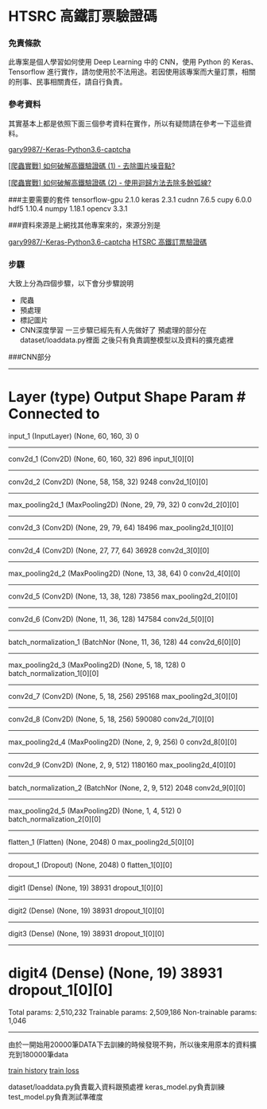 ﻿# HTSRC 高鐵訂票驗證碼

### 免責條款

此專案是個人學習如何使用 Deep Learning 中的 CNN，使用 Python 的 Keras、Tensorflow 進行實作，請勿使用於不法用途。若因使用該專案而大量訂票，相關的刑事、民事相關責任，請自行負責。

### 參考資料

其實基本上都是依照下面三個參考資料在實作，所以有疑問請在參考一下這些資料。

[gary9987/-Keras-Python3.6-captcha](https://github.com/gary9987/-Keras-TensorFlow-Python3.6-)

[[爬蟲實戰] 如何破解高鐵驗證碼 (1) - 去除圖片噪音點?](https://www.youtube.com/watch?v=6HGbKdB4kVY)

[[爬蟲實戰] 如何破解高鐵驗證碼 (2) - 使用迴歸方法去除多餘弧線?](https://www.youtube.com/watch?v=4DHcOPSfC4c)

###主要需要的套件
tensorflow-gpu 2.1.0
keras 2.3.1
cudnn 7.6.5
cupy  6.0.0
hdf5 1.10.4
numpy 1.18.1
opencv 3.3.1

###資料來源是上網找其他專案來的，來源分別是

[gary9987/-Keras-Python3.6-captcha](https://github.com/gary9987/-Keras-TensorFlow-Python3.6-)
[HTSRC 高鐵訂票驗證碼](https://github.com/maxmilian/thsrc_captcha)

### 步驟
大致上分為四個步驟，以下會分步驟說明

- 爬蟲
- 預處理
- 標記圖片
- CNN深度學習
一三步驟已經先有人先做好了
預處理的部分在 dataset/loaddata.py裡面
之後只有負責調整模型以及資料的擴充處裡

###CNN部分

__________________________________________________________________________________________________
Layer (type)                    Output Shape         Param #     Connected to
==================================================================================================
input_1 (InputLayer)            (None, 60, 160, 3)   0
__________________________________________________________________________________________________
conv2d_1 (Conv2D)               (None, 60, 160, 32)  896         input_1[0][0]
__________________________________________________________________________________________________
conv2d_2 (Conv2D)               (None, 58, 158, 32)  9248        conv2d_1[0][0]
__________________________________________________________________________________________________
max_pooling2d_1 (MaxPooling2D)  (None, 29, 79, 32)   0           conv2d_2[0][0]
__________________________________________________________________________________________________
conv2d_3 (Conv2D)               (None, 29, 79, 64)   18496       max_pooling2d_1[0][0]
__________________________________________________________________________________________________
conv2d_4 (Conv2D)               (None, 27, 77, 64)   36928       conv2d_3[0][0]
__________________________________________________________________________________________________
max_pooling2d_2 (MaxPooling2D)  (None, 13, 38, 64)   0           conv2d_4[0][0]
__________________________________________________________________________________________________
conv2d_5 (Conv2D)               (None, 13, 38, 128)  73856       max_pooling2d_2[0][0]
__________________________________________________________________________________________________
conv2d_6 (Conv2D)               (None, 11, 36, 128)  147584      conv2d_5[0][0]
__________________________________________________________________________________________________
batch_normalization_1 (BatchNor (None, 11, 36, 128)  44          conv2d_6[0][0]
__________________________________________________________________________________________________
max_pooling2d_3 (MaxPooling2D)  (None, 5, 18, 128)   0           batch_normalization_1[0][0]
__________________________________________________________________________________________________
conv2d_7 (Conv2D)               (None, 5, 18, 256)   295168      max_pooling2d_3[0][0]
__________________________________________________________________________________________________
conv2d_8 (Conv2D)               (None, 5, 18, 256)   590080      conv2d_7[0][0]
__________________________________________________________________________________________________
max_pooling2d_4 (MaxPooling2D)  (None, 2, 9, 256)    0           conv2d_8[0][0]
__________________________________________________________________________________________________
conv2d_9 (Conv2D)               (None, 2, 9, 512)    1180160     max_pooling2d_4[0][0]
__________________________________________________________________________________________________
batch_normalization_2 (BatchNor (None, 2, 9, 512)    2048        conv2d_9[0][0]
__________________________________________________________________________________________________
max_pooling2d_5 (MaxPooling2D)  (None, 1, 4, 512)    0           batch_normalization_2[0][0]
__________________________________________________________________________________________________
flatten_1 (Flatten)             (None, 2048)         0           max_pooling2d_5[0][0]
__________________________________________________________________________________________________
dropout_1 (Dropout)             (None, 2048)         0           flatten_1[0][0]
__________________________________________________________________________________________________
digit1 (Dense)                  (None, 19)           38931       dropout_1[0][0]
__________________________________________________________________________________________________
digit2 (Dense)                  (None, 19)           38931       dropout_1[0][0]
__________________________________________________________________________________________________
digit3 (Dense)                  (None, 19)           38931       dropout_1[0][0]
__________________________________________________________________________________________________
digit4 (Dense)                  (None, 19)           38931       dropout_1[0][0]
==================================================================================================
Total params: 2,510,232
Trainable params: 2,509,186
Non-trainable params: 1,046
__________________________________________________________________________________________________


由於一開始用20000筆DATA下去訓練的時候發現不夠，所以後來用原本的資料擴充到180000筆data

[train history](trainres/generator_accuracy23.png)
[train loss](trainres/generator_loss23.png)

dataset/loaddata.py負責載入資料跟預處裡
keras_model.py負責訓練
test_model.py負責測試準確度